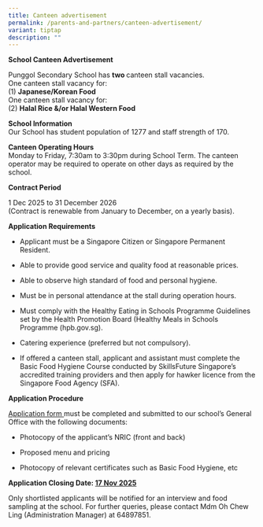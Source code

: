 ```yaml
---
title: Canteen advertisement
permalink: /parents-and-partners/canteen-advertisement/
variant: tiptap
description: ""
---
```

<p><strong>School Canteen Advertisement</strong>
</p>
<p>Punggol Secondary School has <strong>two </strong>canteen stall vacancies.
<br>One canteen stall vacancy for:
<br>(1) <strong>Japanese/Korean Food</strong>
<br>One canteen stall vacancy for:
<br>(2) <strong>Halal Rice &amp;/or Halal Western Food</strong>
</p>
<p><strong>School Information</strong>
<br>Our School has student population of 1277 and staff strength of 170.</p>
<p><strong>Canteen Operating Hours</strong>
<br>Monday to Friday, 7:30am to 3:30pm during School Term. The canteen operator
may be required to operate on other days as required by the school.</p>
<p><strong>Contract Period</strong>
</p>
<p>1 Dec 2025 to 31 December 2026
<br>(Contract is renewable from January to December, on a yearly basis).</p>
<p><strong>Application Requirements</strong>
</p>
<ul data-tight="true" class="tight">
<li>
<p>Applicant must be a Singapore Citizen or Singapore Permanent Resident.</p>
</li>
<li>
<p>Able to provide good service and quality food at reasonable prices.</p>
</li>
<li>
<p>Able to observe high standard of food and personal hygiene.</p>
</li>
<li>
<p>Must be in personal attendance at the stall during operation hours.</p>
</li>
<li>
<p>Must comply with the Healthy Eating in Schools Programme Guidelines set
by the Health Promotion Board (Healthy Meals in Schools Programme (<a rel="noopener noreferrer nofollow" target="_blank">hpb.gov.sg</a>).</p>
</li>
<li>
<p>Catering experience (preferred but not compulsory).</p>
</li>
<li>
<p>If offered a canteen stall, applicant and assistant must complete the
Basic Food Hygiene Course conducted by SkillsFuture Singapore’s accredited
training providers and then apply for hawker licence from the Singapore
Food Agency (SFA).</p>
</li>
</ul>
<p><strong>Application Procedure</strong>
</p>
<p><a href="/files/Application_Form_for_School_Canteen_Stall.pdf" rel="noopener nofollow" target="_blank">Application form </a>must
be completed and submitted to our school’s General Office with the following
documents:</p>
<ul data-tight="true" class="tight">
<li>
<p>Photocopy of the applicant’s NRIC (front and back)</p>
</li>
<li>
<p>Proposed menu and pricing</p>
</li>
<li>
<p>Photocopy of relevant certificates such as Basic Food Hygiene, etc</p>
</li>
</ul>
<p><strong>Application Closing Date: <u>17 Nov 2025</u></strong>
</p>
<p>Only shortlisted applicants will be notified for an interview and food
sampling at the school. For further queries, please contact Mdm Oh Chew
Ling (Administration Manager) at 64897851.</p>